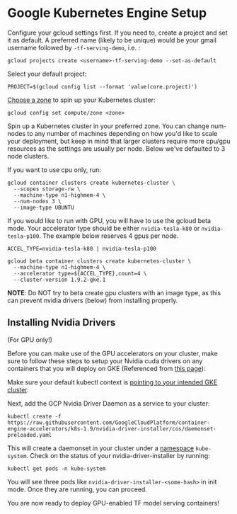 # Google Kubernetes Engine Setup

Configure your gcloud settings first. If you need to, create a project
and set it as default. A preferred name (likely to be unique) would be
your gmail username followed by `-tf-serving-demo`, i.e. :
```
gcloud projects create <username>-tf-serving-demo --set-as-default
```

Select your default project:
```
PROJECT=$(gcloud config list --format 'value(core.project)')
```

[Choose a zone](https://cloud.google.com/compute/docs/gpus/) to spin up your
Kubernetes cluster:
```
gcloud config set compute/zone <zone>
```

Spin up a Kubernetes cluster in your preferred zone. You can change num-nodes to
any number of machines depending on how you'd like to scale your deployment, but
keep in mind that larger clusters require more cpu/gpu resources as the settings
are usually per node. Below we've defaulted to 3 node clusters.

If you want to use cpu only, run:

```
gcloud container clusters create kubernetes-cluster \
  --scopes storage-rw \
  --machine-type n1-highmem-4 \
  --num-nodes 3 \
  --image-type UBUNTU
```

If you would like to run with GPU, you will have to use the gcloud beta mode.
Your accelerator type should be either `nvidia-tesla-k80` or
`nvidia-tesla-p100`. The example below reserves 4 gpus per node.

```
ACCEL_TYPE=nvidia-tesla-k80 | nvidia-tesla-p100
```

```
gcloud beta container clusters create kubernetes-cluster \
  --machine-type n1-highmem-4 \
  --accelerator type=${ACCEL_TYPE},count=4 \
  --cluster-version 1.9.2-gke.1

```

**NOTE**: Do NOT try to beta create gpu clusters with an image
type, as this can prevent nvidia drivers (below) from installing properly. 

## Installing Nvidia Drivers

(For GPU only!)

Before you can make use of the GPU accelerators on your cluster, make sure to
follow these steps to setup your Nvidia cuda drivers on any containers that you
will deploy on GKE (Referenced from
[this page](https://cloud.google.com/kubernetes-engine/docs/concepts/gpus)):

Make sure your default kubectl context is
[pointing to your intended GKE cluster](KUBECTL_BASICS.md).

Next, add the GCP Nvidia Driver Daemon as a service to your cluster:
```
kubectl create -f https://raw.githubusercontent.com/GoogleCloudPlatform/container-engine-accelerators/k8s-1.9/nvidia-driver-installer/cos/daemonset-preloaded.yaml
```

This will create a daemonset in your cluster under a
[namespace](https://kubernetes.io/docs/concepts/overview/working-with-objects/namespaces/) 
`kube-system`. Check on the status of your nvidia-driver-installer by running:

```
kubectl get pods -n kube-system
```

You will see three pods like `nvidia-driver-installer-<some-hash>` in init
mode. Once they are running, you can proceed.

You are now ready to deploy GPU-enabled TF model serving containers!

